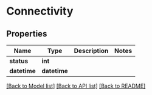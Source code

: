 # Connectivity

## Properties
Name | Type | Description | Notes
------------ | ------------- | ------------- | -------------
**status** | **int** |  | 
**datetime** | **datetime** |  | 

[[Back to Model list]](../README.md#documentation-for-models) [[Back to API list]](../README.md#documentation-for-api-endpoints) [[Back to README]](../README.md)


